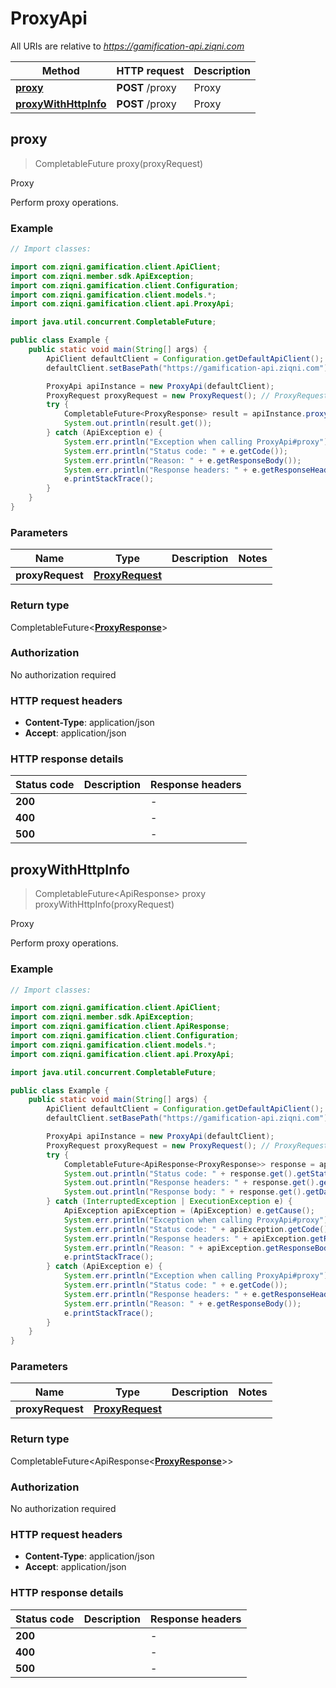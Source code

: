 # ProxyApi

All URIs are relative to *https://gamification-api.ziqni.com*

| Method | HTTP request | Description |
|------------- | ------------- | -------------|
| [**proxy**](ProxyApi.md#proxy) | **POST** /proxy | Proxy |
| [**proxyWithHttpInfo**](ProxyApi.md#proxyWithHttpInfo) | **POST** /proxy | Proxy |



## proxy

> CompletableFuture<ProxyResponse> proxy(proxyRequest)

Proxy

Perform proxy operations.

### Example

```java
// Import classes:

import com.ziqni.gamification.client.ApiClient;
import com.ziqni.member.sdk.ApiException;
import com.ziqni.gamification.client.Configuration;
import com.ziqni.gamification.client.models.*;
import com.ziqni.gamification.client.api.ProxyApi;

import java.util.concurrent.CompletableFuture;

public class Example {
    public static void main(String[] args) {
        ApiClient defaultClient = Configuration.getDefaultApiClient();
        defaultClient.setBasePath("https://gamification-api.ziqni.com");

        ProxyApi apiInstance = new ProxyApi(defaultClient);
        ProxyRequest proxyRequest = new ProxyRequest(); // ProxyRequest | 
        try {
            CompletableFuture<ProxyResponse> result = apiInstance.proxy(proxyRequest);
            System.out.println(result.get());
        } catch (ApiException e) {
            System.err.println("Exception when calling ProxyApi#proxy");
            System.err.println("Status code: " + e.getCode());
            System.err.println("Reason: " + e.getResponseBody());
            System.err.println("Response headers: " + e.getResponseHeaders());
            e.printStackTrace();
        }
    }
}
```

### Parameters


| Name | Type | Description  | Notes |
|------------- | ------------- | ------------- | -------------|
| **proxyRequest** | [**ProxyRequest**](ProxyRequest.md)|  | |

### Return type

CompletableFuture<[**ProxyResponse**](ProxyResponse.md)>


### Authorization

No authorization required

### HTTP request headers

- **Content-Type**: application/json
- **Accept**: application/json

### HTTP response details
| Status code | Description | Response headers |
|-------------|-------------|------------------|
| **200** |  |  -  |
| **400** |  |  -  |
| **500** |  |  -  |

## proxyWithHttpInfo

> CompletableFuture<ApiResponse<ProxyResponse>> proxy proxyWithHttpInfo(proxyRequest)

Proxy

Perform proxy operations.

### Example

```java
// Import classes:

import com.ziqni.gamification.client.ApiClient;
import com.ziqni.member.sdk.ApiException;
import com.ziqni.gamification.client.ApiResponse;
import com.ziqni.gamification.client.Configuration;
import com.ziqni.gamification.client.models.*;
import com.ziqni.gamification.client.api.ProxyApi;

import java.util.concurrent.CompletableFuture;

public class Example {
    public static void main(String[] args) {
        ApiClient defaultClient = Configuration.getDefaultApiClient();
        defaultClient.setBasePath("https://gamification-api.ziqni.com");

        ProxyApi apiInstance = new ProxyApi(defaultClient);
        ProxyRequest proxyRequest = new ProxyRequest(); // ProxyRequest | 
        try {
            CompletableFuture<ApiResponse<ProxyResponse>> response = apiInstance.proxyWithHttpInfo(proxyRequest);
            System.out.println("Status code: " + response.get().getStatusCode());
            System.out.println("Response headers: " + response.get().getHeaders());
            System.out.println("Response body: " + response.get().getData());
        } catch (InterruptedException | ExecutionException e) {
            ApiException apiException = (ApiException) e.getCause();
            System.err.println("Exception when calling ProxyApi#proxy");
            System.err.println("Status code: " + apiException.getCode());
            System.err.println("Response headers: " + apiException.getResponseHeaders());
            System.err.println("Reason: " + apiException.getResponseBody());
            e.printStackTrace();
        } catch (ApiException e) {
            System.err.println("Exception when calling ProxyApi#proxy");
            System.err.println("Status code: " + e.getCode());
            System.err.println("Response headers: " + e.getResponseHeaders());
            System.err.println("Reason: " + e.getResponseBody());
            e.printStackTrace();
        }
    }
}
```

### Parameters


| Name | Type | Description  | Notes |
|------------- | ------------- | ------------- | -------------|
| **proxyRequest** | [**ProxyRequest**](ProxyRequest.md)|  | |

### Return type

CompletableFuture<ApiResponse<[**ProxyResponse**](ProxyResponse.md)>>


### Authorization

No authorization required

### HTTP request headers

- **Content-Type**: application/json
- **Accept**: application/json

### HTTP response details
| Status code | Description | Response headers |
|-------------|-------------|------------------|
| **200** |  |  -  |
| **400** |  |  -  |
| **500** |  |  -  |

